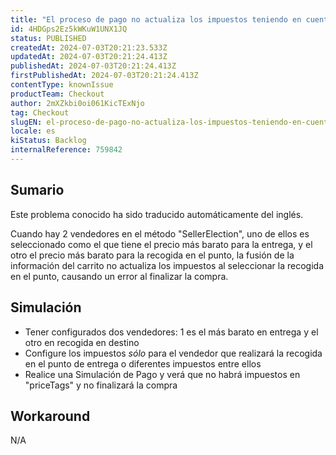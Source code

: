 ```yaml
---
title: "El proceso de pago no actualiza los impuestos teniendo en cuenta el vendedor correcto al combinar la información del carro."
id: 4HDGps2Ez5kWKuW1UNX1JQ
status: PUBLISHED
createdAt: 2024-07-03T20:21:23.533Z
updatedAt: 2024-07-03T20:21:24.413Z
publishedAt: 2024-07-03T20:21:24.413Z
firstPublishedAt: 2024-07-03T20:21:24.413Z
contentType: knownIssue
productTeam: Checkout
author: 2mXZkbi0oi061KicTExNjo
tag: Checkout
slugEN: el-proceso-de-pago-no-actualiza-los-impuestos-teniendo-en-cuenta-el-vendedor-correcto-al-combinar-la-informacion-del-carro
locale: es
kiStatus: Backlog
internalReference: 759842
---
```


## Sumario

<div class="alert alert-info">
  <p>Este problema conocido ha sido traducido automáticamente del inglés.</p>
</div>


Cuando hay 2 vendedores en el método "SellerElection", uno de ellos es seleccionado como el que tiene el precio más barato para la entrega, y el otro el precio más barato para la recogida en el punto, la fusión de la información del carrito no actualiza los impuestos al seleccionar la recogida en el punto, causando un error al finalizar la compra.



## Simulación



- Tener configurados dos vendedores: 1 es el más barato en entrega y el otro en recogida en destino
- Configure los impuestos _sólo_ para el vendedor que realizará la recogida en el punto de entrega o diferentes impuestos entre ellos
- Realice una Simulación de Pago y verá que no habrá impuestos en "priceTags" y no finalizará la compra



## Workaround


N/A



